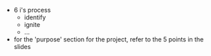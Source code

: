 - 6 i's process
	- identify
	- ignite
	- ...
- for the 'purpose' section for the project, refer to the 5 points in the slides